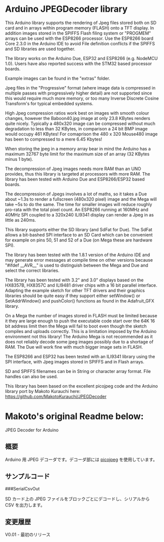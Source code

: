 Arduino JPEGDecoder library
===========

This Arduino library supports the rendering of Jpeg files stored both on SD card and in arrays within program memory (FLASH) onto a TFT display. In addition images stored in the SPIFFS Flash filing system or "PROGMEM" arrays can be used with the ESP8266 processor. Use the ESP8266 board Core 2.3.0 in the Arduino IDE to avoid File definition conflicts if the SPIFFS and SD libraries are used together.

The library works on the Arduino Due, ESP32 and ESP8266 (e.g. NodeMCU 1.0). Users have also reported success with the STM32 based processor boards.

Example images can be found in the "extras" folder.

Jpeg files in the "Progressive" format (where image data is compressed in multiple passes with progressively higher detail) are not supported since this would require much more memory, or too many Inverse Discrete Cosine Transform's for typical embedded systems.

High Jpeg compression ratios work best on images with smooth colour changes, however the Baboon40.jpg image at only 23.8 KBytes renders quite nicely. Typically a 480x320 image can be compressed without much degradation to less than 32 KBytes, in comparison a 24 bit BMP image would occupy 461 KBytes!  For comaprison the 480 x 320 Mouse480 image has been to compressed to a mere 6.45 Kbytes!

When storing the jpeg in a memory array bear in mind the Arduino has a maximum 32767 byte limit for the maximum size of an array (32 KBytes minus 1 byte).

The decompression of Jpeg images needs more RAM than an UNO provides, thus this library is targeted at processors with more RAM. The library has been tested with Arduino Due and ESP8266/ESP32 based boards.

The decompression of Jpegs involves a lot of maths, so it takes a Due about ~1.3s to render a fullscreen (480x320 pixel) image and the Mega will take ~5s to do the same. The time for smaller images will reduce roughly pro-rata with the total pixel count. An ESP8266 running at 160MHz and 40MHz SPI coupled to a 320x240 ILI9341 display can render a Jpeg in as little as 240ms.

This library supports either the SD library (and SdFat for Due). The SdFat allows a bit-bashed SPI interface to an SD Card which can be convenient for example on pins 50, 51 and 52 of a Due (on Mega these are hardware SPI).

The library has been tested with the 1.8.1 version of the Arduino IDE and may generate error messages at compile time on other versions because "#ifdef \_\_AVR\_\_" is used to distinguish between the Mega and Due and select the correct libraries.

The library has been tested with 3.2" and 3.0" displays based on the HX8357B, HX8357C and ILI9481 driver chips with a 16 bit parallel interface.  Adapting the example sketch for other TFT drivers and their graphics libraries should be quite easy if they support either setWindow() or SetAddrWindow() and pushColor() functions as found in the Adafruit_GFX library.

On a Mega the number of images stored in FLASH must be limited because it they are large enough to push the executable code start over the 64K 16 bit address limit then the Mega will fail to boot even though the sketch compiles and uploads correctly. This is a limitation imposed by the Arduino environment not this library!  The Arduino Mega is not recommended as it does not reliably decode some jpeg images possibly due to a shortage of RAM.  The Due will work fine with much bigger image sets in FLASH.

The ESP8266 and ESP32 has been tested with an ILI9341 library using the SPI interface, with Jpeg images stored in SPIFFS and in Flash arrays.

SD and SPIFFS filenames can be in String or character array format. File handles can also be used.

This library has been based on the excellent picojpeg code and the Arduino library port by Makoto Kurauchi here:
https://github.com/MakotoKurauchi/JPEGDecoder


Makoto's original Readme below:
==============================

JPEG Decoder for Arduino

概要
----
Arduino 用 JPEG デコーダです。デコーダ部には [picojpeg](https://code.google.com/p/picojpeg/) を使用しています。

サンプルコード
----
###SerialCsvOut

SD カード上の JPEG ファイルをブロックごとにデコードし、シリアルから CSV を出力します。

変更履歴
----
V0.01 - 最初のリリース
